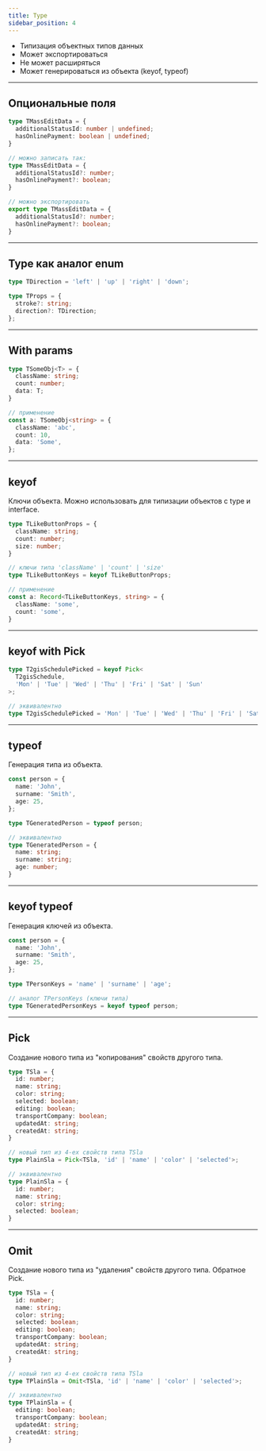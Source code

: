 ```yaml
---
title: Type
sidebar_position: 4
---
```


- Типизация объектных типов данных
- Может экспортироваться
- Не может расширяться
- Может генерироваться из объекта (keyof, typeof)

---

## Опциональные поля

```ts
type TMassEditData = {
  additionalStatusId: number | undefined;
  hasOnlinePayment: boolean | undefined;
}

// можно записать так:
type TMassEditData = {
  additionalStatusId?: number;
  hasOnlinePayment?: boolean;
}

// можно экспортировать
export type TMassEditData = {
  additionalStatusId?: number;
  hasOnlinePayment?: boolean;
}
```

---

## Type как аналог enum

```ts
type TDirection = 'left' | 'up' | 'right' | 'down';

type TProps = {
  stroke?: string;
  direction?: TDirection;
};
```

---

## With params

```ts
type TSomeObj<T> = {
  className: string;
  count: number;
  data: T;
}

// применение
const a: TSomeObj<string> = {
  className: 'abc',
  count: 10,
  data: 'Some',
};
```

---

## keyof 

Ключи объекта. Можно использовать для типизации объектов с type и interface.

```ts
type TLikeButtonProps = {
  className: string;
  count: number;
  size: number;
}

// ключи типа 'className' | 'count' | 'size'
type TLikeButtonKeys = keyof TLikeButtonProps; 

// применение
const a: Record<TLikeButtonKeys, string> = {
  className: 'some',
  count: 'some',
}
```

---

## keyof with Pick

```ts
type T2gisSchedulePicked = keyof Pick<
  T2gisSchedule,
  'Mon' | 'Tue' | 'Wed' | 'Thu' | 'Fri' | 'Sat' | 'Sun'
>;

// эквивалентно
type T2gisSchedulePicked = 'Mon' | 'Tue' | 'Wed' | 'Thu' | 'Fri' | 'Sat' | 'Sun';
```

---

## typeof

Генерация типа из объекта.

```ts
const person = {
  name: 'John',
  surname: 'Smith',
  age: 25,
};

type TGeneratedPerson = typeof person;

// эквивалентно
type TGeneratedPerson = {
  name: string;
  surname: string;
  age: number;
}
```

---

## keyof typeof

Генерация ключей из объекта.

```ts
const person = {
  name: 'John',
  surname: 'Smith',
  age: 25,
};

type TPersonKeys = 'name' | 'surname' | 'age';

// аналог TPersonKeys (ключи типа)
type TGeneratedPersonKeys = keyof typeof person; 
```

---

## Pick

Создание нового типа из "копирования" свойств другого типа.

```ts
type TSla = {
  id: number;
  name: string;
  color: string;
  selected: boolean;
  editing: boolean;
  transportCompany: boolean;
  updatedAt: string;
  createdAt: string;
}

// новый тип из 4-ех свойств типа TSla
type PlainSla = Pick<TSla, 'id' | 'name' | 'color' | 'selected'>;

// эквивалентно
type PlainSla = {
  id: number;
  name: string;
  color: string;
  selected: boolean;
}
```

---

## Omit

Создание нового типа из "удаления" свойств другого типа. Обратное Pick.

```ts
type TSla = {
  id: number;
  name: string;
  color: string;
  selected: boolean;
  editing: boolean;
  transportCompany: boolean;
  updatedAt: string;
  createdAt: string;
}

// новый тип из 4-ех свойств типа TSla
type TPlainSla = Omit<TSla, 'id' | 'name' | 'color' | 'selected'>;

// эквивалентно
type TPlainSla = {
  editing: boolean;
  transportCompany: boolean;
  updatedAt: string;
  createdAt: string;
}
```
